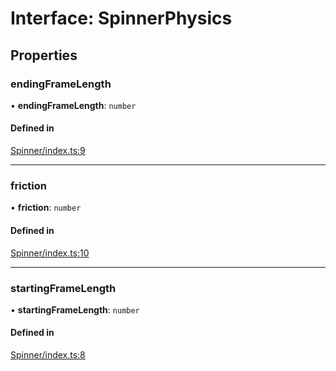 # Interface: SpinnerPhysics

## Properties

### endingFrameLength

• **endingFrameLength**: `number`

#### Defined in

[Spinner/index.ts:9](https://github.com/daniellacosse/idea-spinner/blob/3a83ecb/packages/spinner/Spinner/index.ts#L9)

___

### friction

• **friction**: `number`

#### Defined in

[Spinner/index.ts:10](https://github.com/daniellacosse/idea-spinner/blob/3a83ecb/packages/spinner/Spinner/index.ts#L10)

___

### startingFrameLength

• **startingFrameLength**: `number`

#### Defined in

[Spinner/index.ts:8](https://github.com/daniellacosse/idea-spinner/blob/3a83ecb/packages/spinner/Spinner/index.ts#L8)
